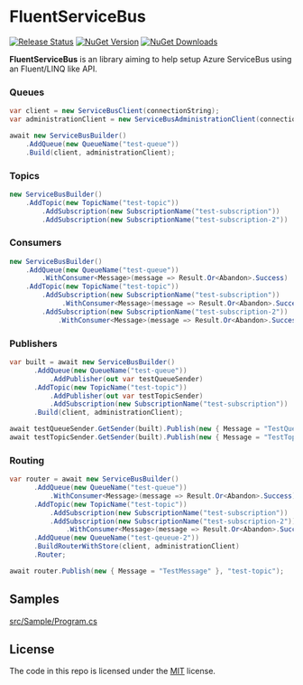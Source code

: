 # FluentServiceBus

[![Release Status](https://img.shields.io/github/actions/workflow/status/HubiBoar/FluentServiceBus/publish.yml)](https://github.com/HubiBoar/FluentServiceBus/actions/workflows/publish.yml)
[![NuGet Version](https://img.shields.io/nuget/v/FluentServiceBus)](https://www.nuget.org/packages/FluentServiceBus/)
[![NuGet Downloads](https://img.shields.io/nuget/dt/FluentServiceBus)](https://www.nuget.org/packages/FluentServiceBus/)

**FluentServiceBus** is an library aiming to help setup Azure ServiceBus using an Fluent/LINQ like API.

### Queues
```csharp
var client = new ServiceBusClient(connectionString);
var administrationClient = new ServiceBusAdministrationClient(connectionString);

await new ServiceBusBuilder()
    .AddQueue(new QueueName("test-queue"))
    .Build(client, administrationClient);
```

### Topics
```csharp
new ServiceBusBuilder()
    .AddTopic(new TopicName("test-topic"))
        .AddSubscription(new SubscriptionName("test-subscription"))
        .AddSubscription(new SubscriptionName("test-subscription-2"))
```

### Consumers
```csharp
new ServiceBusBuilder()
    .AddQueue(new QueueName("test-queue"))
        .WithConsumer<Message>(message => Result.Or<Abandon>.Success)
    .AddTopic(new TopicName("test-topic"))
        .AddSubscription(new SubscriptionName("test-subscription"))
             .WithConsumer<Message>(message => Result.Or<Abandon>.Success)
        .AddSubscription(new SubscriptionName("test-subscription-2"))
            .WithConsumer<Message>(message => Result.Or<Abandon>.Success)
```

### Publishers
```csharp
var built = await new ServiceBusBuilder()
      .AddQueue(new QueueName("test-queue"))
          .AddPublisher(out var testQueueSender)
      .AddTopic(new TopicName("test-topic"))
          .AddPublisher(out var testTopicSender)
          .AddSubscription(new SubscriptionName("test-subscription"))
      .Build(client, administrationClient);

await testQueueSender.GetSender(built).Publish(new { Message = "TestQueueMessage" });
await testTopicSender.GetSender(built).Publish(new { Message = "TestTopicMessage" });
```


### Routing

```csharp
var router = await new ServiceBusBuilder()
      .AddQueue(new QueueName("test-queue"))
          .WithConsumer<Message>(message => Result.Or<Abandon>.Success)
      .AddTopic(new TopicName("test-topic"))
          .AddSubscription(new SubscriptionName("test-subscription"))
          .AddSubscription(new SubscriptionName("test-subscription-2"))
              .WithConsumer<Message>(message => Result.Or<Abandon>.Success)
      .AddQueue(new QueueName("test-qeueue-2"))
      .BuildRouterWithStore(client, administrationClient)
      .Router;

await router.Publish(new { Message = "TestMessage" }, "test-topic");
```

## Samples
[src/Sample/Program.cs](src/Sample/Program.cs)

## License

The code in this repo is licensed under the [MIT](LICENSE) license.
